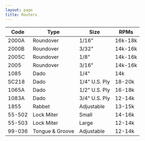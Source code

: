 ```yaml
---
layout: page
title: Routers
---
```


| Code   | Type            | Size           | RPMs    |
|--------|-----------------|----------------|---------|
| 2000A  | Roundover       | 1/16"          | 16k-18k |
| 2000B  | Roundover       | 3/32"          | 14k-16k |
| 2005C  | Roundover       | 1/8"           | 14k-16k |
| 2005   | Roundover       | 3/16"          | 14k-16k |
| 1085   | Dado            | 1/4"           | 14k     |
| SC218  | Dado            | 1/4" U.S. Ply  | 18-20k  |
| 1065A  | Dado            | 1/2" U.S. Ply  | 16-18k  |
| 1083A  | Dado            | 3/4" U.S. Ply  | 12-14k  |
| 1855   | Rabbet          | Adjustable     | 13-15k  |
| 55-502 | Lock Miter      | Small          | 14-16k  |
| 55-503 | Lock Miter      | Large          | 12-14k  |
| 99-036 | Tongue & Groove | Adjustable     | 12-14k  |